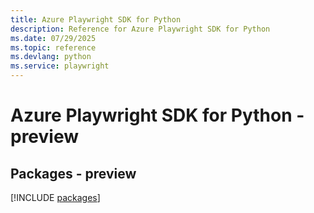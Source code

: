 ```yaml
---
title: Azure Playwright SDK for Python
description: Reference for Azure Playwright SDK for Python
ms.date: 07/29/2025
ms.topic: reference
ms.devlang: python
ms.service: playwright
---
```

# Azure Playwright SDK for Python - preview
## Packages - preview
[!INCLUDE [packages](playwright-index.md)]